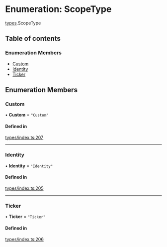 # Enumeration: ScopeType

[types](../wiki/types).ScopeType

## Table of contents

### Enumeration Members

- [Custom](../wiki/types.ScopeType#custom)
- [Identity](../wiki/types.ScopeType#identity)
- [Ticker](../wiki/types.ScopeType#ticker)

## Enumeration Members

### Custom

• **Custom** = ``"Custom"``

#### Defined in

[types/index.ts:207](https://github.com/PolymathNetwork/polymesh-sdk/blob/c37bc05d/src/types/index.ts#L207)

___

### Identity

• **Identity** = ``"Identity"``

#### Defined in

[types/index.ts:205](https://github.com/PolymathNetwork/polymesh-sdk/blob/c37bc05d/src/types/index.ts#L205)

___

### Ticker

• **Ticker** = ``"Ticker"``

#### Defined in

[types/index.ts:206](https://github.com/PolymathNetwork/polymesh-sdk/blob/c37bc05d/src/types/index.ts#L206)

